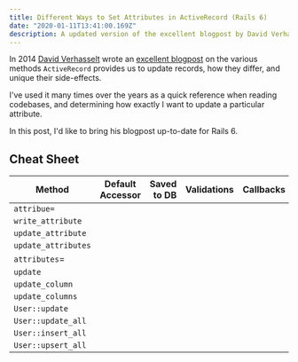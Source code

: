 ```yaml
---
title: Different Ways to Set Attributes in ActiveRecord (Rails 6)
date: "2020-01-11T13:41:00.169Z"
description: A updated version of the excellent blogpost by David Verhasselt.
---
```


In 2014 [David Verhasselt](https://twitter.com/DavidVerhasselt) wrote an [excellent blogpost](https://davidverhasselt.com/set-attributes-in-activerecord/) on the various methods `ActiveRecord` provides us to update records, how they differ, and unique their side-effects.

I've used it many times over the years as a quick reference when reading codebases, and determining how exactly I want to update a particular attribute.

In this post, I'd like to bring his blogpost up-to-date for Rails 6.

## Cheat Sheet

| Method              | Default Accessor | Saved to DB | Validations | Callbacks | Touches `updated_at` | Readonly check |
| ------------------  |:----------------:| -----------:| -----------:| ---------:| --------------------:| --------------:|
| `attribue=`         |                  |             |             |           |                      |                |
| `write_attribute`   |                  |             |             |           |                      |                |
| `update_attribute`  |                  |             |             |           |                      |                |
| `update_attributes` |                  |             |             |           |                      |                |
| `attributes`=       |                  |             |             |           |                      |                |
| `update`            |                  |             |             |           |                      |                |
| `update_column`     |                  |             |             |           |                      |                |
| `update_columns`    |                  |             |             |           |                      |                |
| `User::update`      |                  |             |             |           |                      |                |
| `User::update_all`  |                  |             |             |           |                      |                |
| `User::insert_all`  |                  |             |             |           |                      |                |
| `User::upsert_all`  |                  |             |             |           |                      |                |

